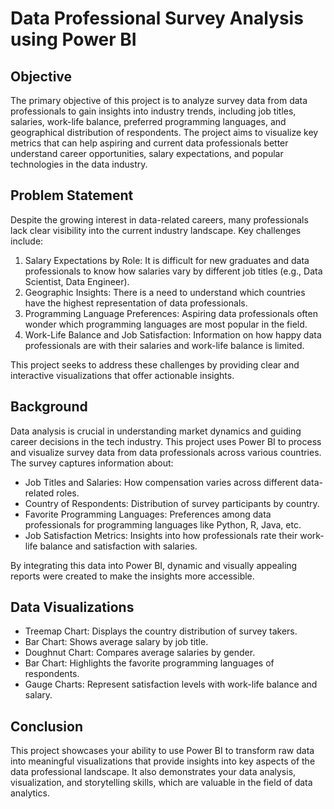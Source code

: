 #  Data Professional Survey Analysis using Power BI

## Objective
The primary objective of this project is to analyze survey data from data professionals to gain insights into
industry trends, including job titles, salaries, work-life balance, preferred programming languages, and geographical distribution of respondents. 
The project aims to visualize key metrics that can help aspiring and current data professionals better understand career opportunities, salary expectations, 
and popular technologies in the data industry.

## Problem Statement
Despite the growing interest in data-related careers, many professionals lack clear visibility into the current industry landscape. Key challenges include:

1. Salary Expectations by Role: It is difficult for new graduates and data professionals to know how salaries vary by different job titles (e.g., Data Scientist, Data Engineer).
2. Geographic Insights: There is a need to understand which countries have the highest representation of data professionals.
3. Programming Language Preferences: Aspiring data professionals often wonder which programming languages are most popular in the field.
4. Work-Life Balance and Job Satisfaction: Information on how happy data professionals are with their salaries and work-life balance is limited.

This project seeks to address these challenges by providing clear and interactive visualizations that offer actionable insights.

## Background
Data analysis is crucial in understanding market dynamics and guiding career decisions in the tech industry. This project uses Power BI to process and visualize survey data from data professionals across various countries. The survey captures information about:

* Job Titles and Salaries: How compensation varies across different data-related roles.
* Country of Respondents: Distribution of survey participants by country.
* Favorite Programming Languages: Preferences among data professionals for programming languages like Python, R, Java, etc.
* Job Satisfaction Metrics: Insights into how professionals rate their work-life balance and satisfaction with salaries.

By integrating this data into Power BI, dynamic and visually appealing reports were created to make the insights more accessible.

## Data Visualizations
* Treemap Chart: Displays the country distribution of survey takers.
* Bar Chart: Shows average salary by job title.
* Doughnut Chart: Compares average salaries by gender.
* Bar Chart: Highlights the favorite programming languages of respondents.
* Gauge Charts: Represent satisfaction levels with work-life balance and salary.

## Conclusion
This project showcases your ability to use Power BI to transform raw data into meaningful visualizations that provide insights into key aspects of the data professional landscape. It also demonstrates your data analysis, visualization, and storytelling skills, which are valuable in the field of data analytics.
